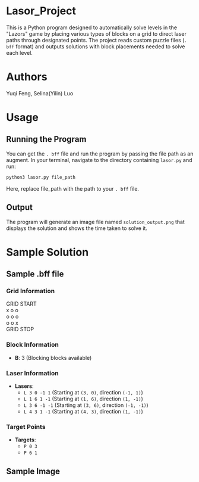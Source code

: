 # Lasor_Project
This is a Python program designed to automatically solve levels in the "Lazors" game by placing various types of blocks on a grid to direct laser paths through designated points. The project reads custom puzzle files (`. bff` format) and outputs solutions with block placements needed to solve each level.

# Authors
Yuqi Feng, Selina(Yilin) Luo

# Usage
## Running the Program 
You can get the `. bff` file and run the program by passing the file path as an augment.
In your terminal, navigate to the directory containing `lasor.py` and run:
```markdown
python3 lasor.py file_path
```
Here, replace file_path with the path to your `. bff` file.

## Output
The program will generate an image file named `solution_output.png` that displays the solution and shows the time taken to solve it.

# Sample Solution
## Sample .bff file
### Grid Information
GRID START<br>
x o o <br>
o o o <br>
o o x<br>
GRID STOP<br>

### Block Information

- **B**: 3 (Blocking blocks available)

### Laser Information

- **Lasers**:
  - `L 3 0 -1 1` (Starting at `(3, 0)`, direction `(-1, 1)`)
  - `L 1 6 1 -1` (Starting at `(1, 6)`, direction `(1, -1)`)
  - `L 3 6 -1 -1` (Starting at `(3, 6)`, direction `(-1, -1)`)
  - `L 4 3 1 -1` (Starting at `(4, 3)`, direction `(1, -1)`)

### Target Points

- **Targets**:
  - `P 0 3`
  - `P 6 1`
## Sample Image

